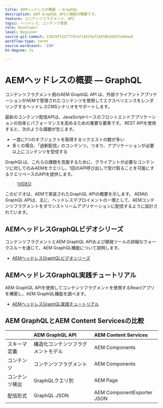 ```yaml
---
title: AEMヘッドレスの概要 — GraphQL
description: AEM GraphQL APIと機能の概要です。
feature: コンテンツフラグメント、API
topic: ヘッドレス、コンテンツ管理
role: Developer
level: Beginner
source-git-commit: 22829f532f7791af14919af24650b4593fe89ae8
workflow-type: tm+mt
source-wordcount: '250'
ht-degree: 1%

---
```



# AEMヘッドレスの概要 — GraphQL

コンテンツフラグメント用のAEM GraphQL API
は、外部クライアントアプリケーションがAEMで管理されたコンテンツを使用してエクスペリエンスをレンダリングするヘッドレスCMSシナリオをサポートします。

最新のコンテンツ配信APIは、JavaScriptベースのフロントエンドアプリケーションの効率とパフォーマンスを高めるための重要な要素です。 REST APIを使用すると、次のような課題が生じます。

* 一度に1つのオブジェクトを取得するリクエストの数が多い
* 多くの場合、「過剰配信」のコンテンツ。つまり、アプリケーションが必要以上にコンテンツを受信する

GraphQLは、これらの課題を克服するために、クライアントが必要なコンテンツに対してのみAEMをクエリし、1回のAPI呼び出しで受け取ることを可能にするクエリベースのAPIを提供します。

>[!VIDEO](https://video.tv.adobe.com/v/328618/?quality=12&learn=on)

このビデオは、AEMで実装されたGraphQL APIの概要を示します。 AEMのGraphQL APIは、主に、ヘッドレスデプロイメントの一環として、AEMコンテンツフラグメントをダウンストリームアプリケーションに配信するように設計されています。

## AEMヘッドレスGraphQLビデオシリーズ

コンテンツフラグメントとAEM GraphQL APIおよび開発ツールの詳細なウォークスルーを通じて、AEM GraphQL機能について説明します。

* [AEMヘッドレスGraphQLビデオシリーズ](./video-series/modeling-basics.md)

## AEMヘッドレスGraphQL実践チュートリアル

AEM GraphQL APIを使用してコンテンツフラグメントを使用するReactアプリを構築し、AEM GraphQL機能を調べます。

* [AEMヘッドレスGraphQL実践チュートリアル](./multi-step/overview.md)

## AEM GraphQLとAEM Content Servicesの比較

|  | AEM GraphQL API | AEM Content Services |
|--------------------------------|:-----------------|:---------------------|
| スキーマ定義 | 構造化コンテンツフラグメントモデル | AEM Components |
| コンテンツ | コンテンツフラグメント | AEM Components |
| コンテンツ検出 | GraphQLクエリ別 | AEM Page |
| 配信形式 | GraphQL JSON | AEM ComponentExporter JSON |